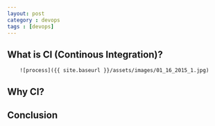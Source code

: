```yaml
---
layout: post
category : devops
tags : [devops]
---
```


## What is CI (Continous Integration)?
        ![process]({{ site.baseurl }}/assets/images/01_16_2015_1.jpg)

## Why CI?

## Conclusion




